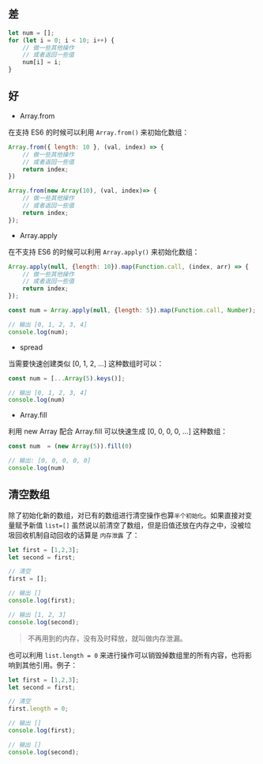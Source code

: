 ## 差

```javascript
let num = [];
for (let i = 0; i < 10; i++) {
    // 做一些其他操作
    // 或者返回一些值
    num[i] = i;
}
```

## 好

* Array.from

在支持 ES6 的时候可以利用 `Array.from()` 来初始化数组：

```javascript
Array.from({ length: 10 }, (val, index) => {
    // 做一些其他操作
    // 或者返回一些值
    return index;
})

Array.from(new Array(10), (val, index)=> {
    // 做一些其他操作
    // 或者返回一些值
    return index;
});
```

* Array.apply

在不支持 ES6 的时候可以利用 `Array.apply()` 来初始化数组：

```javascript
Array.apply(null, {length: 10}).map(Function.call, (index, arr) => {
    // 做一些其他操作
    // 或者返回一些值
    return index;
});

const num = Array.apply(null, {length: 5}).map(Function.call, Number);

// 输出 [0, 1, 2, 3, 4]
console.log(num);
```

* spread

当需要快速创建类似 [0, 1, 2, ...] 这种数组时可以：

```javascript
const num = [...Array(5).keys()];

// 输出 [0, 1, 2, 3, 4]
console.log(num)
```

* Array.fill

利用 new Array 配合 Array.fill 可以快速生成 [0, 0, 0, 0, ...] 这种数组：

```javascript
const num  = (new Array(5)).fill(0)

// 输出: [0, 0, 0, 0, 0]
console.log(num)
```

## 清空数组

除了初始化新的数组，对已有的数组进行清空操作也算`半个初始化`。如果直接对变量赋予新值 `list=[]` 虽然说以前清空了数组，但是旧值还放在内存之中，没被垃圾回收机制自动回收的话算是 `内存泄露` 了：

```javascript
let first = [1,2,3];
let second = first;

// 清空
first = [];

// 输出 []
console.log(first);

// 输出 [1, 2, 3]
console.log(second);
```

> 不再用到的内存，没有及时释放，就叫做内存泄漏。

也可以利用 `list.length = 0` 来进行操作可以销毁掉数组里的所有内容，也将影响到其他引用。例子：


```javascript
let first = [1,2,3];
let second = first;

// 清空
first.length = 0;

// 输出 []
console.log(first);

// 输出 []
console.log(second);
```
